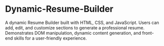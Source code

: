 # Dynamic-Resume-Builder
A dynamic Resume Builder built with HTML, CSS, and JavaScript. Users can add, edit, and customize sections to generate a professional resume. Demonstrates DOM manipulation, dynamic content generation, and front-end skills for a user-friendly experience.

